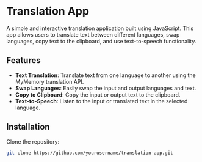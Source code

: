 # Translation App

A simple and interactive translation application built using JavaScript. This app allows users to translate text between different languages, swap languages, copy text to the clipboard, and use text-to-speech functionality.

## Features

- **Text Translation**: Translate text from one language to another using the MyMemory translation API.
- **Swap Languages**: Easily swap the input and output languages and text.
- **Copy to Clipboard**: Copy the input or output text to the clipboard.
- **Text-to-Speech**: Listen to the input or translated text in the selected language.

## Installation

 Clone the repository:
   ```sh
   git clone https://github.com/yourusername/translation-app.git
